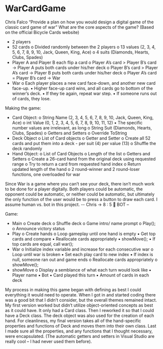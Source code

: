 # WarCardGame

Chris Falco
“Provide a plan on how you would design a digital game of the classic card game of war”
What are the core aspects of the game? (Based on the official Bicycle Cards website)
- 2 players 
- 52 cards
o Divided randomly between the 2 players
o 13 values (2, 3, 4, 5, 6, 7, 8, 9, 10, Jack, Queen, King, Ace)
o 4 suits (Diamonds, Hearts, Clubs, Spades)
- Player A and Player B each flip a card
o Player A’s card > Player B’s card → Player A puts both cards under his/her deck
o Player B’s card > Player A’s card → Player B puts both cards under his/her deck
o Player A’s card = Player B’s card → War
- War
o Each player places a new card face-down, and another new card face-up.
▪ Higher face-up card wins, and all cards go to bottom of the winner’s deck. 
▪ If they tie again, repeat war step.
▪ If someone runs out of cards, they lose.

Making the game:
- Card Object:
o String Name (2, 3, 4, 5, 6, 7, 8, 9, 10, Jack, Queen, King, Ace)
o int Value (0, 1, 2, 3, 4, 5, 6, 7, 8, 9, 10, 11, 12)
▪ The specific number values are irrelevant, as long 
o String Suit (Diamonds, Hearts, Clubs, Spades)
o Getters and Setters
o Override ToString
- Deck Object
o List of Card objects 
o Getter and Setter
o Create all 52 cards and put them into a deck - per suit (4) per value (13)
o Shuffle the deck randomly
- Hand Object:
o List of Card Objects
o Length of the list
o Getters and Setters
o Create a 26-card hand from the original deck using requested range
o Try to return a card from requested hand index
o Return updated length of the hand
o 2 round-winner and 2 round-loser functions, one overloaded for war

Since War is a game where you can’t see your deck, there isn’t much work to be done for a 
player digitally. Both players could be automatic, the opponent could be automatic, or neither 
could be automatic, but ultimately the only function of the user would be to press a button to 
draw each card. I assume human vs. bot in this project. -- Chris → 8 : 5  BOT –

Game:
- Main
o Create deck
o Shuffle deck
o Game intro/ name prompt
o Play();
o Announce victory status
- Play
o Create hands
o Loop gameplay until one hand is empty
▪ Get top cards and compare
▪ Reallocate cards appropriately
▪ showMove();
▪ If top cards are equal, call war();
- War
o Initialize index variable and increase for each consecutive war
o Loop until war is broken
▪ Set each play card to new index
▪ If index is null, someone ran out and game ends
o Reallocate cards appropriately
o showMove();
- showMove
o Display a semblance of what each turn would look like
▪ Player name
▪ Bot
▪ Card played this turn
▪ Amount of cards in each deck

My process in making this game began with defining as best I could everything it would need to operate. 
When I got in and started coding there was a good bit that I didn’t consider, but the overall themes 
remained intact. My first version worked but didn’t utilize object-oriented concepts as best as it could 
have. It only had a Card class. Then I reworked it so that I could have a Deck class. The deck object was 
also used for the creation of each hand. For cleanliness, my final version takes all of the hand-specific 
properties and functions of Deck and moves them into their own class. Last I made sure all the 
properties, and any functions that I thought necessary, were encapsulated. (The automatic getters and 
setters in Visual Studio are really cool – I had never used them before).
